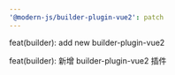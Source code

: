 ```yaml
---
'@modern-js/builder-plugin-vue2': patch
---
```


feat(builder): add new builder-plugin-vue2

feat(builder):  新增 builder-plugin-vue2 插件
